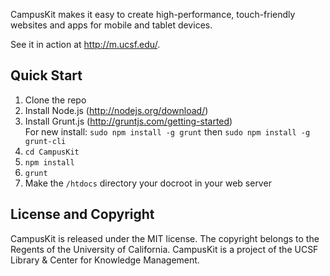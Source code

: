 CampusKit makes it easy to create high-performance, touch-friendly websites and apps for mobile and tablet devices. 

See it in action at http://m.ucsf.edu/.

Quick Start
-

1. Clone the repo
2. Install Node.js (http://nodejs.org/download/)
3. Install Grunt.js (http://gruntjs.com/getting-started)  
    For new install: `sudo npm install -g grunt` then `sudo npm install -g grunt-cli`
4. `cd CampusKit`
5. `npm install`
6. `grunt`
7. Make the `/htdocs` directory your docroot in your web server


License and Copyright
-

CampusKit is released under the MIT license. The copyright belongs to the Regents of the University of California. CampusKit is a project of the UCSF Library & Center for Knowledge Management.



